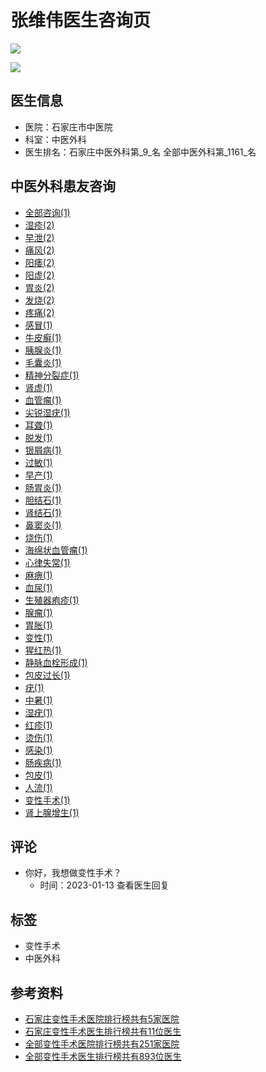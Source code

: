 # 张维伟医生咨询页

![](https://ms.static.mingyihui.net/images/doctor/doc_wgz.png)

![](https://ms.static.mingyihui.net/upload/crawl/crawl_chunyu/cover/doctor/clinic_web_97e3e5ff1a19722c3983a9d29ac3_w592_h592_.jpg)

## 医生信息

- 医院：石家庄市中医院
- 科室：中医外科
- 医生排名：石家庄中医外科第_9_名 全部中医外科第_1161_名

## 中医外科患友咨询

- [全部咨询(1)](/doctor_1821589/consult.html)
- [湿疹(2)](https://m.mingyihui.net/doctor_1821589/disease_1/consult.html)
- [早泄(2)](https://m.mingyihui.net/doctor_1821589/disease_23/consult.html)
- [痛风(2)](https://m.mingyihui.net/doctor_1821589/disease_55/consult.html)
- [阳痿(2)](https://m.mingyihui.net/doctor_1821589/disease_161/consult.html)
- [阳虚(2)](https://m.mingyihui.net/doctor_1821589/disease_4700/consult.html)
- [胃炎(2)](https://m.mingyihui.net/doctor_1821589/disease_4913/consult.html)
- [发烧(2)](https://m.mingyihui.net/doctor_1821589/disease_8727/consult.html)
- [疼痛(2)](https://m.mingyihui.net/doctor_1821589/disease_8996/consult.html)
- [感冒(1)](https://m.mingyihui.net/doctor_1821589/disease_9/consult.html)
- [牛皮癣(1)](https://m.mingyihui.net/doctor_1821589/disease_16/consult.html)
- [胰腺炎(1)](https://m.mingyihui.net/doctor_1821589/disease_46/consult.html)
- [毛囊炎(1)](https://m.mingyihui.net/doctor_1821589/disease_87/consult.html)
- [精神分裂症(1)](https://m.mingyihui.net/doctor_1821589/disease_94/consult.html)
- [肾虚(1)](https://m.mingyihui.net/doctor_1821589/disease_98/consult.html)
- [血管瘤(1)](https://m.mingyihui.net/doctor_1821589/disease_103/consult.html)
- [尖锐湿疣(1)](https://m.mingyihui.net/doctor_1821589/disease_118/consult.html)
- [耳聋(1)](https://m.mingyihui.net/doctor_1821589/disease_172/consult.html)
- [脱发(1)](https://m.mingyihui.net/doctor_1821589/disease_176/consult.html)
- [银屑病(1)](https://m.mingyihui.net/doctor_1821589/disease_190/consult.html)
- [过敏(1)](https://m.mingyihui.net/doctor_1821589/disease_194/consult.html)
- [早产(1)](https://m.mingyihui.net/doctor_1821589/disease_325/consult.html)
- [肠胃炎(1)](https://m.mingyihui.net/doctor_1821589/disease_362/consult.html)
- [胆结石(1)](https://m.mingyihui.net/doctor_1821589/disease_391/consult.html)
- [肾结石(1)](https://m.mingyihui.net/doctor_1821589/disease_396/consult.html)
- [鼻窦炎(1)](https://m.mingyihui.net/doctor_1821589/disease_414/consult.html)
- [烧伤(1)](https://m.mingyihui.net/doctor_1821589/disease_481/consult.html)
- [海绵状血管瘤(1)](https://m.mingyihui.net/doctor_1821589/disease_835/consult.html)
- [心律失常(1)](https://m.mingyihui.net/doctor_1821589/disease_868/consult.html)
- [麻痹(1)](https://m.mingyihui.net/doctor_1821589/disease_991/consult.html)
- [血尿(1)](https://m.mingyihui.net/doctor_1821589/disease_1236/consult.html)
- [生殖器疱疹(1)](https://m.mingyihui.net/doctor_1821589/disease_1389/consult.html)
- [腺瘤(1)](https://m.mingyihui.net/doctor_1821589/disease_1762/consult.html)
- [胃胀(1)](https://m.mingyihui.net/doctor_1821589/disease_1860/consult.html)
- [变性(1)](https://m.mingyihui.net/doctor_1821589/disease_1885/consult.html)
- [猩红热(1)](https://m.mingyihui.net/doctor_1821589/disease_2726/consult.html)
- [静脉血栓形成(1)](https://m.mingyihui.net/doctor_1821589/disease_3175/consult.html)
- [包皮过长(1)](https://m.mingyihui.net/doctor_1821589/disease_4120/consult.html)
- [疣(1)](https://m.mingyihui.net/doctor_1821589/disease_4867/consult.html)
- [中暑(1)](https://m.mingyihui.net/doctor_1821589/disease_5445/consult.html)
- [湿疣(1)](https://m.mingyihui.net/doctor_1821589/disease_7945/consult.html)
- [红疹(1)](https://m.mingyihui.net/doctor_1821589/disease_8044/consult.html)
- [烫伤(1)](https://m.mingyihui.net/doctor_1821589/disease_8352/consult.html)
- [感染(1)](https://m.mingyihui.net/doctor_1821589/disease_8396/consult.html)
- [肠疾病(1)](https://m.mingyihui.net/doctor_1821589/disease_8403/consult.html)
- [包皮(1)](https://m.mingyihui.net/doctor_1821589/disease_8445/consult.html)
- [人流(1)](https://m.mingyihui.net/doctor_1821589/disease_8794/consult.html)
- [变性手术(1)](#)
- [肾上腺增生(1)](https://m.mingyihui.net/doctor_1821589/disease_8955/consult.html)

## 评论

- 你好，我想做变性手术？
  - 时间：2023-01-13 查看医生回复

## 标签

- 变性手术
- 中医外科

## 参考资料

- [石家庄变性手术医院排行榜共有5家医院](/yiyuan/2ks_17_150_ShiJiaZhuang.html)
- [石家庄变性手术医生排行榜共有11位医生](/yisheng/2ks_17_150_ShiJiaZhuang.html)
- [全部变性手术医院排行榜共有251家医院](/yiyuan/2ks_17_150_quanguo.html)
- [全部变性手术医生排行榜共有893位医生](/yisheng/2ks_17_150_quanguo.html)